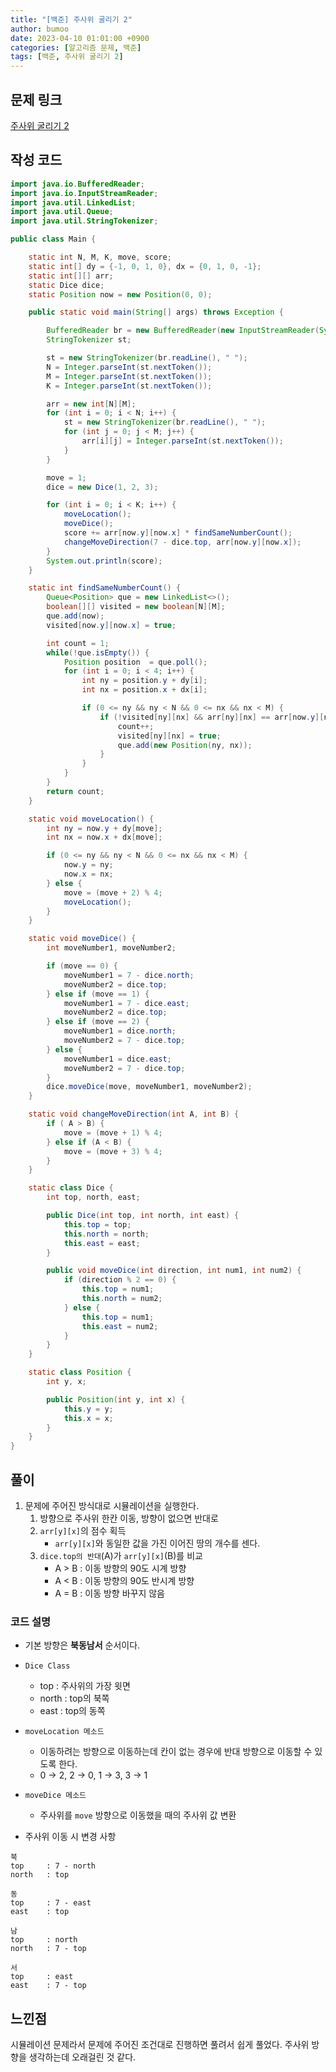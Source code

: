 ```yaml
---
title: "[백준] 주사위 굴리기 2"
author: bumoo
date: 2023-04-10 01:01:00 +0900
categories: [알고리즘 문제, 백준]
tags: [백준, 주사위 굴리기 2]
---
```


## 문제 링크

[주사위 굴리기 2](https://www.acmicpc.net/problem/23288)

## 작성 코드

```java
import java.io.BufferedReader;
import java.io.InputStreamReader;
import java.util.LinkedList;
import java.util.Queue;
import java.util.StringTokenizer;

public class Main {

    static int N, M, K, move, score;
    static int[] dy = {-1, 0, 1, 0}, dx = {0, 1, 0, -1};
    static int[][] arr;
    static Dice dice;
    static Position now = new Position(0, 0);

    public static void main(String[] args) throws Exception {

        BufferedReader br = new BufferedReader(new InputStreamReader(System.in));
        StringTokenizer st;

        st = new StringTokenizer(br.readLine(), " ");
        N = Integer.parseInt(st.nextToken());
        M = Integer.parseInt(st.nextToken());
        K = Integer.parseInt(st.nextToken());

        arr = new int[N][M];
        for (int i = 0; i < N; i++) {
            st = new StringTokenizer(br.readLine(), " ");
            for (int j = 0; j < M; j++) {
                arr[i][j] = Integer.parseInt(st.nextToken());
            }
        }

        move = 1;
        dice = new Dice(1, 2, 3);

        for (int i = 0; i < K; i++) {
            moveLocation();
            moveDice();
            score += arr[now.y][now.x] * findSameNumberCount();
            changeMoveDirection(7 - dice.top, arr[now.y][now.x]);
        }
        System.out.println(score);
    }

    static int findSameNumberCount() {
        Queue<Position> que = new LinkedList<>();
        boolean[][] visited = new boolean[N][M];
        que.add(now);
        visited[now.y][now.x] = true;

        int count = 1;
        while(!que.isEmpty()) {
            Position position  = que.poll();
            for (int i = 0; i < 4; i++) {
                int ny = position.y + dy[i];
                int nx = position.x + dx[i];

                if (0 <= ny && ny < N && 0 <= nx && nx < M) {
                    if (!visited[ny][nx] && arr[ny][nx] == arr[now.y][now.x]) {
                        count++;
                        visited[ny][nx] = true;
                        que.add(new Position(ny, nx));
                    }
                }
            }
        }
        return count;
    }

    static void moveLocation() {
        int ny = now.y + dy[move];
        int nx = now.x + dx[move];

        if (0 <= ny && ny < N && 0 <= nx && nx < M) {
            now.y = ny;
            now.x = nx;
        } else {
            move = (move + 2) % 4;
            moveLocation();
        }
    }

    static void moveDice() {
        int moveNumber1, moveNumber2;

        if (move == 0) {
            moveNumber1 = 7 - dice.north;
            moveNumber2 = dice.top;
        } else if (move == 1) {
            moveNumber1 = 7 - dice.east;
            moveNumber2 = dice.top;
        } else if (move == 2) {
            moveNumber1 = dice.north;
            moveNumber2 = 7 - dice.top;
        } else {
            moveNumber1 = dice.east;
            moveNumber2 = 7 - dice.top;
        }
        dice.moveDice(move, moveNumber1, moveNumber2);
    }

    static void changeMoveDirection(int A, int B) {
        if ( A > B) {
            move = (move + 1) % 4;
        } else if (A < B) {
            move = (move + 3) % 4;
        }
    }

    static class Dice {
        int top, north, east;

        public Dice(int top, int north, int east) {
            this.top = top;
            this.north = north;
            this.east = east;
        }

        public void moveDice(int direction, int num1, int num2) {
            if (direction % 2 == 0) {
                this.top = num1;
                this.north = num2;
            } else {
                this.top = num1;
                this.east = num2;
            }
        }
    }

    static class Position {
        int y, x;

        public Position(int y, int x) {
            this.y = y;
            this.x = x;
        }
    }
}
```

## 풀이
1. 문제에 주어진 방식대로 시뮬레이션을 실행한다.
    1. 방향으로 주사위 한칸 이동, 방향이 없으면 반대로
    2. `arr[y][x]`의 점수 획득
        - `arr[y][x]`와 동일한 값을 가진 이어진 땅의 개수를 센다.
    3. `dice.top의 반대`(A)가 `arr[y][x]`(B)를 비교
        - A > B : 이동 방향의 90도 시계 방향
        - A < B : 이동 방향의 90도 반시계 방향
        - A = B : 이동 방향 바꾸지 않음

### 코드 설명
- 기본 방향은 **북동남서** 순서이다.
- `Dice Class`
    - top : 주사위의 가장 윗면
    - north : top의 북쪽
    - east : top의 동쪽
- `moveLocation 메소드`
    - 이동하려는 방향으로 이동하는데 칸이 없는 경우에 반대 방향으로 이동할 수 있도록 한다.
    - 0 -> 2, 2 -> 0, 1 -> 3, 3 -> 1
- `moveDice 메소드`
    - 주사위를 `move` 방향으로 이동했을 때의 주사위 값 변환
  
- 주사위 이동 시 변경 사항
```text
북
top     : 7 - north
north   : top

동
top     : 7 - east
east    : top

남
top     : north
north   : 7 - top

서
top     : east
east    : 7 - top
```


## 느낀점
시뮬레이션 문제라서 문제에 주어진 조건대로 진행하면 풀려서 쉽게 풀었다. 주사위 방향을 생각하는데 오래걸린 것 같다.
